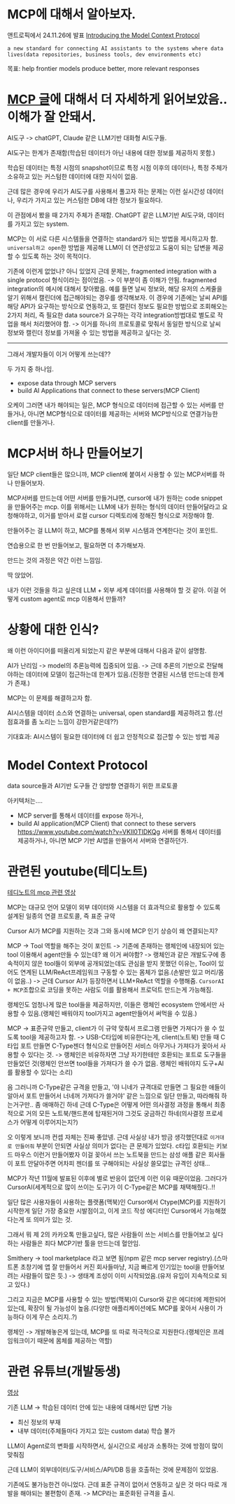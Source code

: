 # MCP에 대해서 알아보자.

앤트로픽에서 24.11.26에 발표 [Introducing the Model Context Protocol](https://www.anthropic.com/news/model-context-protocol)

`a new standard for connecting AI assistants to the systems where data lives(data repositories, business tools, dev environments etc)`

목표: help frontier models produce better, more relevant responses

# [MCP 글](https://www.anthropic.com/news/model-context-protocol)에 대해서 더 자세하게 읽어보았음.. 이해가 잘 안돼서.

AI도구 -> chatGPT, Claude 같은 LLM기반 대화형 AI도구들.

AI도구는 한계가 존재함(학습된 데이터가 아닌 내용에 대한 정보를 제공하지 못함.)

학습된 데이터는 특정 시점의 snapshot이므로 특정 시점 이후의 데이터나, 특정 주체가 소유하고 있는 커스텀한 데이터에 대한 지식이 없음.

근데 많은 경우에 우리가 AI도구를 사용해서 풀고자 하는 문제는 이런 실시간성 데이터나, 우리가 가지고 있는 커스텀한 DB에 대한 정보가 필요하다.

이 관점에서 봤을 때 2가지 주체가 존재함. ChatGPT 같은 LLM기반 AI도구와, 데이터를 가지고 있는 system.

MCP는 이 서로 다른 시스템들을 연결하는 standard가 되는 방법을 제시하고자 함. `universal하고 open`한 방법을 제공해 LLM이 더 연관성있고 도움이 되는 답변을 제공할 수 있도록 하는 것이 목적이다.

기존에 이런게 없었나? 아니 있었지 근데 문제는, fragmented integration with a single protocol 형식이라는 점이었음.
-> 이 부분이 좀 이해가 안됨. fragmented integration의 예시에 대해서 찾아봤음. 예를 들면 날씨 정보와, 해당 유저의 스케줄을 알기 위해서 캘린더에 접근해야되는 경우를 생각해보자. 이 경우에 기존에는 날씨 API를 해당 API가 요구하는 방식으로 연동하고, 또 캘린더 정보도 필요한 방법으로 조회해오는 2가지 처리, 즉 필요한 data source가 요구하는 각각 integration방법대로 별도로 작업을 해서 처리했어야 함. -> 이거를 하나의 프로토콜로 맞춰서 동일한 방식으로 날씨 정보와 캘린더 정보를 가져올 수 있는 방법을 제공하고 싶다는 것.

---

그래서 개발자들이 이거 어떻게 쓰는데??

두 가지 중 하나임.

- expose data through MCP servers
- build AI Applications that connect to these servers(MCP Client)

오케이 그러면 내가 해야되는 일은, MCP 형식으로 데이터에 접근할 수 있는 서버를 만들거나, 아니면 MCP형식으로 데이터를 제공하는 서버와 MCP방식으로 연결가능한 client를 만들거나.

# MCP서버 하나 만들어보기

일단 MCP client들은 많으니까, MCP client에 붙여서 사용할 수 있는 MCP서버를 하나 만들어보자.

MCP서버를 만드는데 어떤 서버를 만들거냐면, cursor에 내가 원하는 code snippet을 만들어주는 mcp. 이를 위해서는 LLM에 내가 원하는 형식의 데이터 만들어달라고 요청해야하고, 이거를 받아서 로컬 cursor 디렉토리에 정해진 형식으로 저장해야 함.

만들어주는 걸 LLM이 하고, MCP를 통해서 외부 시스템과 연계한다는 것이 포인트.

연습용으로 한 번 만들어보고, 필요하면 더 추가해보자.

만드는 것의 과정은 약간 이런 느낌임.

딱 앉았어.

내가 이런 것들을 하고 싶은데 LLM + 외부 세계 데이터를 사용해야 할 것 같아. 이걸 어떻게 custom agent로 mcp 이용해서 만들까?

# 상황에 대한 인식?

왜 이런 아이디어를 떠올리게 되었는지 같은 부분에 대해서 다음과 같이 설명함.

AI가 난리임 -> model의 추론능력에 집중되어 있음. -> 근데 추론의 기반으로 전달해야하는 데이터에 모델이 접근하는데 한계가 있음.(진정한 연결된 시스템 만드는데 한계가 존재.)

MCP는 이 문제를 해결하고자 함.

AI시스템을 데이터 소스와 연결하는 universal, open standard를 제공하려고 함.(선점효과를 좀 노리는 느낌이 강한거같은데??)

기대효과: AI시스템이 필요한 데이터에 더 쉽고 안정적으로 접근할 수 있는 방법 제공

# Model Context Protocol

data source들과 AI기반 도구들 간 양방향 연결하기 위한 프로토콜

아키텍처는....

- MCP server를 통해서 데이터를 expose 하거나,
- build AI application(MCP Client) that connect to these servers
  https://www.youtube.com/watch?v=VKIl0TIDKQg
  서버를 통해서 데이터를 제공하거나, 아니면 MCP 기반 AI앱을 만들어서 서버와 연결하던가.

# 관련된 youtube(테디노트)

[테디노트의 mcp 관련 영상](https://www.youtube.com/watch?v=VKIl0TIDKQg)

MCP는 대규모 언어 모델이 외부 데이터와 시스템을 더 효과적으로 활용할 수 있도록 설계된 일종의 연결 프로토콜, 즉 표준 규약

Cursor AI가 MCP를 지원하는 것과 그와 동시에 MCP 인기 상승이 왜 연결되는지?

MCP -> Tool 역할을 해주는 것이 포인트
-> 기존에 존재하는 랭체인에 내장되어 있는 tool 이용해서 agent만들 수 있는데? 왜 이거 써야함?
-> 랭체인과 같은 개발도구에 종속적이지 않은 tool들이 외부에 공개되었는데도 관심을 받지 못했던 이유는, Tool이 있어도 연계된 LLM/ReAct프레임워크 구동할 수 있는 몸체가 없음.(손발만 있고 머리/몸이 없음..)
-> 근데 Cursor AI가 등장하면서 LLM+ReAct 역할을 수행해줌. `CursorAI + MCP`조합으로 코딩을 못하는 사람도 이를 활용해서 프로덕트 만드는게 가능해짐.

랭체인도 엄청나게 많은 tool들을 제공하지만, 이들은 랭체인 ecosystem 안에서만 사용할 수 있음.(랭체인 배워야지 tool가지고 agent만들어서 써먹을 수 있음.)

MCP -> 표준규약 만들고, client가 이 규약 맞춰서 프로그램 만들면 가져다가 쓸 수 있도록 tool을 제공하고자 함.
-> USB-C타입에 비유한다는게, client(노트북) 만들 때 C타입 포트 만들면 C-Type젠더 형식으로 만들어진 서비스 아무거나 가져다가 꽂아서 사용할 수 있다는 것.
-> 랭체인은 비유하자면 그냥 자기한테만 호환되는 포트로 도구들을 만들었던 것(랭체인 안쓰면 tool들을 가져다가 쓸 수가 없음. 랭체인 배워야지 도구+AI를 활용할 수 있다는 소리)

음 그러니까 C-Type같은 규격을 만들고, '야 니네가 규격대로 만들면 그 필요한 애들이 알아서 포트 만들어서 너네꺼 가져다가 쓸거야' 같은 느낌으로 일단 만들고, 따라해줘 하는거구만.. 좀 애매하긴 하네 근데 C-Type은 어떻게 어떤 의사결정 과정을 통해서 최종적으로 거의 모든 노트북/핸드폰에 탑재된거야 그것도 궁금하긴 하네(의사결정 프로세스가 어떻게 이루어지는지?)

오 이렇게 보니까 컨셉 자체는 진짜 좋았넹. 근데 사실상 내가 방금 생각했던대로 `이거대로 만들어줘` 부분이 안되면 사실상 의미가 없다는 큰 문제가 있었다. c타입 호환되는 키보드 마우스 이런거 만들어봤자 이걸 꽂아서 쓰는 노트북을 만드는 삼성 애플 같은 회사들이 포트 안달아주면 어차피 젠더를 또 구해야되는 사실상 쓸모없는 규격인 상태...

MCP가 작년 11월에 발표된 이후에 별로 반응이 없던게 이런 이유 때문이었음. 그러다가 CursorAI(세계적으로 많이 쓰이는 도구)가 이 C-Type같은 MCP를 채택해줬다..!!

일단 많은 사용자들이 사용하는 플랫폼(맥북)인 Cursor에서 Ctype(MCP)를 지원하기 시작한게 일단 가장 중요한 시발점이고, 이게 코드 작성 에디터인 Cursor에서 가능해졌다는게 또 의미가 있는 것.

그래서 뭐 제 2의 카카오톡 만들고싶다, 많은 사람들이 쓰는 서비스를 만들어보고 싶다 하는 사람들은 죄다 MCP기반 툴을 만드는데 혈안임.

Smithery -> tool marketplace 라고 보면 됨(npm 같은 mcp server registry).(스마트폰 초창기에 앱 잘 만들어서 커진 회사들마냥, 지금 빠르게 인기있는 tool을 만들어보려는 사람들이 많은 듯.)
-> 생태계 조성이 이미 시작되었음.(유저 유입이 지속적으로 되고 있다.)

그리고 지금은 MCP를 사용할 수 있는 방법(맥북)이 Cursor와 같은 에디터에 제한되어 있는데, 확장이 될 가능성이 높음.(다양한 애플리케이션에도 MCP를 꽂아서 사용이 가능하다 이게 무슨 소리지..?)

랭체인 -> 개발해놓은게 있는데, MCP를 또 따로 적극적으로 지원한다.(랭체인은 프레임워크이기 때문에 몸체를 제공하는 역할)

# 관련 유튜브(개발동생)

[영상](https://www.youtube.com/watch?v=zVSZ2gXvhVE)

기존 LLM -> 학습된 데이터 안에 있는 내용에 대해서만 답변 가능

- 최신 정보의 부재
- 내부 데이터(주체들마다 가지고 있는 custom data) 학습 불가

LLM이 Agent로의 변화를 시작하면서, 실시간으로 세상과 소통하는 것에 방점이 많이 맞춰짐

근데 LLM이 외부데이터/도구/서비스/API/DB 등을 호출하는 것에 문제점이 있었음.

기존에도 불가능한건 아니었다. 근데 표준 규격이 없어서 연동하고 싶은 것 마다 따로 개발을 해야되는 불편함이 존재.
-> MCP라는 표준화된 규격을 출시.
